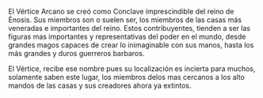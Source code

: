El Vértice Arcano se creó como Conclave imprescindible del reino de Énosis. Sus miembros son o suelen ser, los miembros de las casas más veneradas e importantes del reino. Estos contribuyentes, tienden a ser las figuras mas importantes y representativas del poder en el mundo, desde grandes magos capaces de crear lo inimaginable con sus manos, hasta los más grandes y duros guerreros barbaros. 

El Vértice, recibe ese nombre pues su localización es incierta para muchos, solamente saben este lugar, los miembros delos mas cercanos a los alto mandos de las casas y sus creadores ahora ya extintos. 
